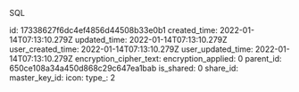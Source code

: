 SQL

id: 17338627f6dc4ef4856d44508b33e0b1
created_time: 2022-01-14T07:13:10.279Z
updated_time: 2022-01-14T07:13:10.279Z
user_created_time: 2022-01-14T07:13:10.279Z
user_updated_time: 2022-01-14T07:13:10.279Z
encryption_cipher_text: 
encryption_applied: 0
parent_id: 650ce108a34a450d868c29c647ea1bab
is_shared: 0
share_id: 
master_key_id: 
icon: 
type_: 2